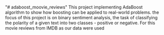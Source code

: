 "# adaboost_moovie_reviews" 
This project implementing AdaBoost algorithm to show how boosting
can be applied to real-world problems. the focus of this project is on binary sentiment analysis, the task
of classifying the polarity of a given text into two classes - positive or negative. For this 
movie reviews from IMDB as our data were used
